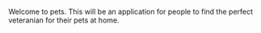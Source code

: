 Welcome to pets. This will be an application for people to find the perfect veteranian for their pets at home.
